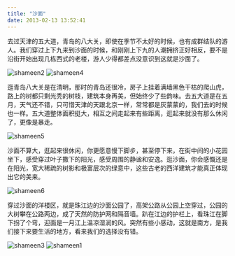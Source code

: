 ```yaml
---
title: "沙面"
date: 2013-02-13 13:52:41
---
```


去过天津的五大道，青岛的八大关，即使在季节不太好的时候，也有成群结队的游人。我们穿过上下九来到沙面的时候，和刚刚上下九的人潮拥挤正好相反，要不是沿街开始出现几栋西式的老楼，游人少得都差点没意识到这就是沙面了。 

![shameen2](../../../images/2013/02/shameen2.jpg) 
![shameen4](../../../images/2013/02/shameen4.jpg) 

逛青岛八大关是在清明，那时的青岛还很冷，房子上挂着满墙黑色干枯的爬山虎，路上的树都只剩光秃的树枝，建筑本身再美，但始终少了些韵味。去五大道是在五月，天气还不错，只可惜天津的天跟北京一样，常常都是灰蒙蒙的，我们去的时候也一样。五大道整体面积挺大，相互之间走起来有些距离，逛起来就没有那么休闲了，更像是暴走。 

![shameen5](../../../images/2013/02/shameen5.jpg) 

沙面不算大，逛起来很休闲，你更愿意慢下脚步，甚至停下来，在街中间的小花园坐下，感受穿过叶子撒下的阳光，感受周围的静谧和安逸。逛沙面，你会感慨还是在阳光，宽大稀疏的树影和极富层次的绿意中，这些古老的西洋建筑才能真正体现出它的美来。 

![shameen6](../../../images/2013/02/shameen6.jpg) 

穿过沙面的洋楼区，就是珠江边的沙面公园了，高架公路从公园上空穿过，公园的大树攀在公路两边，成了天然的防护网和隔音墙。趴在江边的护栏上，看珠江在脚下拐了个弯，迎面是一月江上温凉湿润的风。突然有些小感动，这就是南方，是我们接下来要生活的地方，看来我们的选择没有错。 

![shameen3](../../../images/2013/02/shameen3.jpg) 
![shameen1](../../../images/2013/02/shameen1.jpg)
